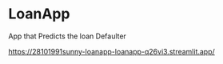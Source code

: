 # LoanApp
 App that Predicts the loan Defaulter 


https://28101991sunny-loanapp-loanapp-q26vi3.streamlit.app/
